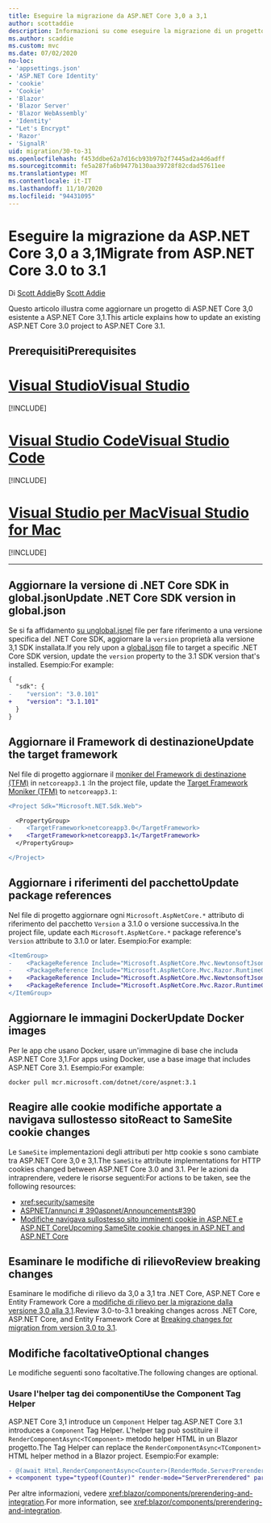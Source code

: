 ```yaml
---
title: Eseguire la migrazione da ASP.NET Core 3,0 a 3,1
author: scottaddie
description: Informazioni su come eseguire la migrazione di un progetto ASP.NET Core 3,0 ASP.NET Core 3,1.
ms.author: scaddie
ms.custom: mvc
ms.date: 07/02/2020
no-loc:
- 'appsettings.json'
- 'ASP.NET Core Identity'
- 'cookie'
- 'Cookie'
- 'Blazor'
- 'Blazor Server'
- 'Blazor WebAssembly'
- 'Identity'
- "Let's Encrypt"
- 'Razor'
- 'SignalR'
uid: migration/30-to-31
ms.openlocfilehash: f453ddbe62a7d16cb93b97b2f7445ad2a4d6adff
ms.sourcegitcommit: fe5a287fa6b9477b130aa39728f82cdad57611ee
ms.translationtype: MT
ms.contentlocale: it-IT
ms.lasthandoff: 11/10/2020
ms.locfileid: "94431095"
---
```

# <a name="migrate-from-aspnet-core-30-to-31"></a><span data-ttu-id="bfe38-103">Eseguire la migrazione da ASP.NET Core 3,0 a 3,1</span><span class="sxs-lookup"><span data-stu-id="bfe38-103">Migrate from ASP.NET Core 3.0 to 3.1</span></span>

<span data-ttu-id="bfe38-104">Di [Scott Addie](https://github.com/scottaddie)</span><span class="sxs-lookup"><span data-stu-id="bfe38-104">By [Scott Addie](https://github.com/scottaddie)</span></span>

<span data-ttu-id="bfe38-105">Questo articolo illustra come aggiornare un progetto di ASP.NET Core 3,0 esistente a ASP.NET Core 3,1.</span><span class="sxs-lookup"><span data-stu-id="bfe38-105">This article explains how to update an existing ASP.NET Core 3.0 project to ASP.NET Core 3.1.</span></span>

## <a name="prerequisites"></a><span data-ttu-id="bfe38-106">Prerequisiti</span><span class="sxs-lookup"><span data-stu-id="bfe38-106">Prerequisites</span></span>

# <a name="visual-studio"></a>[<span data-ttu-id="bfe38-107">Visual Studio</span><span class="sxs-lookup"><span data-stu-id="bfe38-107">Visual Studio</span></span>](#tab/visual-studio)

[!INCLUDE[](~/includes/net-core-prereqs-vs-3.1.md)]

# <a name="visual-studio-code"></a>[<span data-ttu-id="bfe38-108">Visual Studio Code</span><span class="sxs-lookup"><span data-stu-id="bfe38-108">Visual Studio Code</span></span>](#tab/visual-studio-code)

[!INCLUDE[](~/includes/net-core-prereqs-vsc-3.1.md)]

# <a name="visual-studio-for-mac"></a>[<span data-ttu-id="bfe38-109">Visual Studio per Mac</span><span class="sxs-lookup"><span data-stu-id="bfe38-109">Visual Studio for Mac</span></span>](#tab/visual-studio-mac)

[!INCLUDE[](~/includes/net-core-prereqs-mac-3.1.md)]

---

## <a name="update-net-core-sdk-version-in-globaljson"></a><span data-ttu-id="bfe38-110">Aggiornare la versione di .NET Core SDK in global.json</span><span class="sxs-lookup"><span data-stu-id="bfe38-110">Update .NET Core SDK version in global.json</span></span>

<span data-ttu-id="bfe38-111">Se si fa affidamento [ su unglobal.jsnel](/dotnet/core/tools/global-json) file per fare riferimento a una versione specifica del .NET Core SDK, aggiornare la `version` proprietà alla versione 3,1 SDK installata.</span><span class="sxs-lookup"><span data-stu-id="bfe38-111">If you rely upon a [global.json](/dotnet/core/tools/global-json) file to target a specific .NET Core SDK version, update the `version` property to the 3.1 SDK version that's installed.</span></span> <span data-ttu-id="bfe38-112">Esempio:</span><span class="sxs-lookup"><span data-stu-id="bfe38-112">For example:</span></span>

```diff
{
  "sdk": {
-    "version": "3.0.101"
+    "version": "3.1.101"
  }
}
```

## <a name="update-the-target-framework"></a><span data-ttu-id="bfe38-113">Aggiornare il Framework di destinazione</span><span class="sxs-lookup"><span data-stu-id="bfe38-113">Update the target framework</span></span>

<span data-ttu-id="bfe38-114">Nel file di progetto aggiornare il [moniker del Framework di destinazione (TFM)](/dotnet/standard/frameworks) in `netcoreapp3.1` :</span><span class="sxs-lookup"><span data-stu-id="bfe38-114">In the project file, update the [Target Framework Moniker (TFM)](/dotnet/standard/frameworks) to `netcoreapp3.1`:</span></span>

```diff
<Project Sdk="Microsoft.NET.Sdk.Web">

  <PropertyGroup>
-    <TargetFramework>netcoreapp3.0</TargetFramework>
+    <TargetFramework>netcoreapp3.1</TargetFramework>
  </PropertyGroup>

</Project>
```

## <a name="update-package-references"></a><span data-ttu-id="bfe38-115">Aggiornare i riferimenti del pacchetto</span><span class="sxs-lookup"><span data-stu-id="bfe38-115">Update package references</span></span>

<span data-ttu-id="bfe38-116">Nel file di progetto aggiornare ogni `Microsoft.AspNetCore.*` attributo di riferimento del pacchetto `Version` a 3.1.0 o versione successiva.</span><span class="sxs-lookup"><span data-stu-id="bfe38-116">In the project file, update each `Microsoft.AspNetCore.*` package reference's `Version` attribute to 3.1.0 or later.</span></span> <span data-ttu-id="bfe38-117">Esempio:</span><span class="sxs-lookup"><span data-stu-id="bfe38-117">For example:</span></span>

```diff
<ItemGroup>
-    <PackageReference Include="Microsoft.AspNetCore.Mvc.NewtonsoftJson" Version="3.0.0" />
-    <PackageReference Include="Microsoft.AspNetCore.Mvc.Razor.RuntimeCompilation" Version="3.0.0" Condition="'$(Configuration)' == 'Debug'" />
+    <PackageReference Include="Microsoft.AspNetCore.Mvc.NewtonsoftJson" Version="3.1.1" />
+    <PackageReference Include="Microsoft.AspNetCore.Mvc.Razor.RuntimeCompilation" Version="3.1.1" Condition="'$(Configuration)' == 'Debug'" />
</ItemGroup>
```

## <a name="update-docker-images"></a><span data-ttu-id="bfe38-118">Aggiornare le immagini Docker</span><span class="sxs-lookup"><span data-stu-id="bfe38-118">Update Docker images</span></span>

<span data-ttu-id="bfe38-119">Per le app che usano Docker, usare un'immagine di base che includa ASP.NET Core 3,1.</span><span class="sxs-lookup"><span data-stu-id="bfe38-119">For apps using Docker, use a base image that includes ASP.NET Core 3.1.</span></span> <span data-ttu-id="bfe38-120">Esempio:</span><span class="sxs-lookup"><span data-stu-id="bfe38-120">For example:</span></span>

```console
docker pull mcr.microsoft.com/dotnet/core/aspnet:3.1
```

## <a name="react-to-samesite-no-loccookie-changes"></a><span data-ttu-id="bfe38-121">Reagire alle cookie modifiche apportate a navigava sullostesso sito</span><span class="sxs-lookup"><span data-stu-id="bfe38-121">React to SameSite cookie changes</span></span>

<span data-ttu-id="bfe38-122">Le `SameSite` implementazioni degli attributi per http cookie s sono cambiate tra ASP.NET Core 3,0 e 3,1.</span><span class="sxs-lookup"><span data-stu-id="bfe38-122">The `SameSite` attribute implementations for HTTP cookies changed between ASP.NET Core 3.0 and 3.1.</span></span> <span data-ttu-id="bfe38-123">Per le azioni da intraprendere, vedere le risorse seguenti:</span><span class="sxs-lookup"><span data-stu-id="bfe38-123">For actions to be taken, see the following resources:</span></span>

* <xref:security/samesite>
* [<span data-ttu-id="bfe38-124">ASPNET/annunci # 390</span><span class="sxs-lookup"><span data-stu-id="bfe38-124">aspnet/Announcements#390</span></span>](https://github.com/aspnet/Announcements/issues/390)
* <span data-ttu-id="bfe38-125">[Modifiche navigava sullostesso sito imminenti cookie in ASP.NET e ASP.NET Core](https://devblogs.microsoft.com/aspnet/upcoming-samesite-cookie-changes-in-asp-net-and-asp-net-core/)</span><span class="sxs-lookup"><span data-stu-id="bfe38-125">[Upcoming SameSite cookie changes in ASP.NET and ASP.NET Core](https://devblogs.microsoft.com/aspnet/upcoming-samesite-cookie-changes-in-asp-net-and-asp-net-core/)</span></span>

## <a name="review-breaking-changes"></a><span data-ttu-id="bfe38-126">Esaminare le modifiche di rilievo</span><span class="sxs-lookup"><span data-stu-id="bfe38-126">Review breaking changes</span></span>

<span data-ttu-id="bfe38-127">Esaminare le modifiche di rilievo da 3,0 a 3,1 tra .NET Core, ASP.NET Core e Entity Framework Core a [modifiche di rilievo per la migrazione dalla versione 3,0 alla 3,1](/dotnet/core/compatibility/3.0-3.1).</span><span class="sxs-lookup"><span data-stu-id="bfe38-127">Review 3.0-to-3.1 breaking changes across .NET Core, ASP.NET Core, and Entity Framework Core at [Breaking changes for migration from version 3.0 to 3.1](/dotnet/core/compatibility/3.0-3.1).</span></span>

## <a name="optional-changes"></a><span data-ttu-id="bfe38-128">Modifiche facoltative</span><span class="sxs-lookup"><span data-stu-id="bfe38-128">Optional changes</span></span>

<span data-ttu-id="bfe38-129">Le modifiche seguenti sono facoltative.</span><span class="sxs-lookup"><span data-stu-id="bfe38-129">The following changes are optional.</span></span>

### <a name="use-the-component-tag-helper"></a><span data-ttu-id="bfe38-130">Usare l'helper tag dei componenti</span><span class="sxs-lookup"><span data-stu-id="bfe38-130">Use the Component Tag Helper</span></span>

<span data-ttu-id="bfe38-131">ASP.NET Core 3,1 introduce un `Component` Helper tag.</span><span class="sxs-lookup"><span data-stu-id="bfe38-131">ASP.NET Core 3.1 introduces a `Component` Tag Helper.</span></span> <span data-ttu-id="bfe38-132">L'helper tag può sostituire il `RenderComponentAsync<TComponent>` metodo helper HTML in un Blazor progetto.</span><span class="sxs-lookup"><span data-stu-id="bfe38-132">The Tag Helper can replace the `RenderComponentAsync<TComponent>` HTML helper method in a Blazor project.</span></span> <span data-ttu-id="bfe38-133">Esempio:</span><span class="sxs-lookup"><span data-stu-id="bfe38-133">For example:</span></span>

```diff
- @(await Html.RenderComponentAsync<Counter>(RenderMode.ServerPrerendered, new { IncrementAmount = 10 }))
+ <component type="typeof(Counter)" render-mode="ServerPrerendered" param-IncrementAmount="10" />
```

<span data-ttu-id="bfe38-134">Per altre informazioni, vedere <xref:blazor/components/prerendering-and-integration>.</span><span class="sxs-lookup"><span data-stu-id="bfe38-134">For more information, see <xref:blazor/components/prerendering-and-integration>.</span></span>
